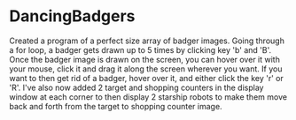 # DancingBadgers
Created a program of a perfect size array of badger images.
Going through a for loop, a badger gets drawn up to 5 times by clicking key 'b' and 'B'.
Once the badger image is drawn on the screen, you can hover over it with your mouse, click it and drag it along the screen wherever you want.
If you want to then get rid of a badger, hover over it, and either click the key 'r' or 'R'.
I've also now added 2 target and shopping counters in the display window at each corner to then display 2 starship robots to make them move back and forth from the target to shopping counter image.
